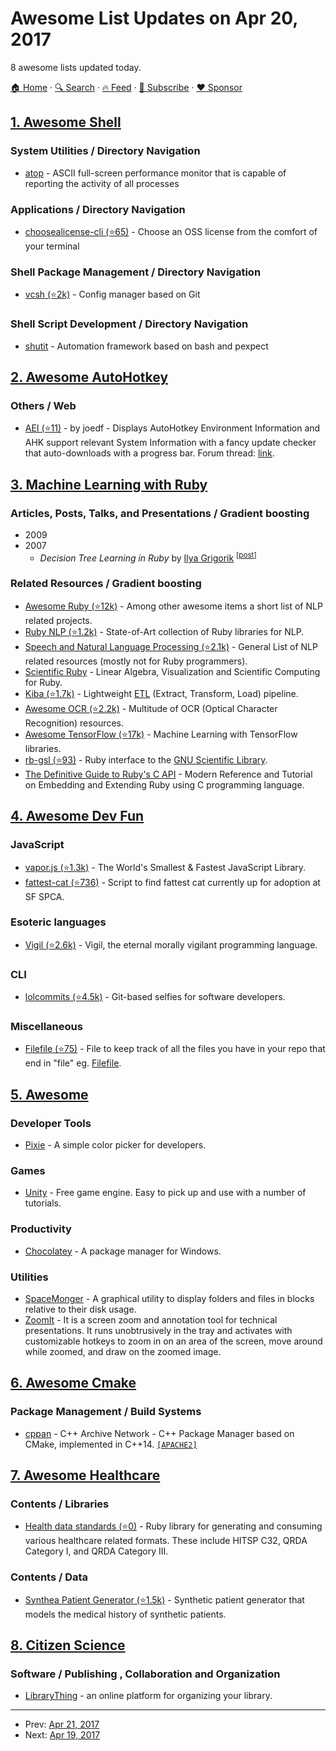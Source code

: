 # Awesome List Updates on Apr 20, 2017

8 awesome lists updated today.

[🏠 Home](/README.md) · [🔍 Search](https://www.trackawesomelist.com/search/) · [🔥 Feed](https://www.trackawesomelist.com/rss.xml) · [📮 Subscribe](https://trackawesomelist.us17.list-manage.com/subscribe?u=d2f0117aa829c83a63ec63c2f&id=36a103854c) · [❤️  Sponsor](https://github.com/sponsors/theowenyoung)



## [1. Awesome Shell](/content/alebcay/awesome-shell/README.md)

### System Utilities / Directory Navigation

*   [atop](https://www.atoptool.nl) - ASCII full-screen performance monitor that is capable of reporting the activity of all processes

### Applications / Directory Navigation

*   [choosealicense-cli (⭐65)](https://github.com/lord63/choosealicense-cli) - Choose an OSS license from the comfort of your terminal

### Shell Package Management / Directory Navigation

*   [vcsh (⭐2k)](https://github.com/RichiH/vcsh) - Config manager based on Git

### Shell Script Development / Directory Navigation

*   [shutit](https://ianmiell.github.io/shutit/) - Automation framework based on bash and pexpect

## [2. Awesome AutoHotkey](/content/ahkscript/awesome-AutoHotkey/README.md)

### Others / Web

*   [AEI (⭐11)](https://github.com/joedf/AEI.ahk) - by joedf - Displays AutoHotkey Environment Information and AHK support relevant System Information with a fancy update checker that auto-downloads with a progress bar. Forum thread: [link](https://autohotkey.com/boards/viewtopic.php?f=6\&t=5825).

## [3. Machine Learning with Ruby](/content/arbox/machine-learning-with-ruby/README.md)

### Articles, Posts, Talks, and Presentations / Gradient boosting

*   2009
*   2007
    *   *Decision Tree Learning in Ruby* by [Ilya Grigorik](https://twitter.com/igrigorik) <sup>\[[post](https://www.igvita.com/2007/04/16/decision-tree-learning-in-ruby/)]</sup>

### Related Resources / Gradient boosting

*   [Awesome Ruby (⭐12k)](https://github.com/markets/awesome-ruby#natural-language-processing) -
    Among other awesome items a short list of NLP related projects.
*   [Ruby NLP (⭐1.2k)](https://github.com/diasks2/ruby-nlp) -
    State-of-Art collection of Ruby libraries for NLP.
*   [Speech and Natural Language Processing (⭐2.1k)](https://github.com/edobashira/speech-language-processing) -
    General List of NLP related resources (mostly not for Ruby programmers).
*   [Scientific Ruby](http://sciruby.com/) -
    Linear Algebra, Visualization and Scientific Computing for Ruby.
*   [Kiba (⭐1.7k)](https://github.com/thbar/kiba) -
    Lightweight [ETL](https://en.wikipedia.org/wiki/Extract,_transform,_load) (Extract, Transform, Load) pipeline.
*   [Awesome OCR (⭐2.2k)](https://github.com/kba/awesome-ocr) -
    Multitude of OCR (Optical Character Recognition) resources.
*   [Awesome TensorFlow (⭐17k)](https://github.com/jtoy/awesome-tensorflow) -
    Machine Learning with TensorFlow libraries.
*   [rb-gsl (⭐93)](https://github.com/SciRuby/rb-gsl) -
    Ruby interface to the [GNU Scientific Library](https://www.gnu.org/software/gsl/).
*   [The Definitive Guide to Ruby's C API](https://silverhammermba.github.io/emberb/) -
    Modern Reference and Tutorial on Embedding and Extending Ruby using C programming language.

## [4. Awesome Dev Fun](/content/mislavcimpersak/awesome-dev-fun/README.md)

### JavaScript

*   [vapor.js (⭐1.3k)](https://github.com/madrobby/vapor.js) - The World's Smallest & Fastest JavaScript Library.
*   [fattest-cat (⭐736)](https://github.com/lexiross/fattest-cat) - Script to find fattest cat currently up for adoption at SF SPCA.

### Esoteric languages

*   [Vigil (⭐2.6k)](https://github.com/munificent/vigil) - Vigil, the eternal morally vigilant programming language.

### CLI

*   [lolcommits (⭐4.5k)](https://github.com/mroth/lolcommits) - Git-based selfies for software developers.

### Miscellaneous

*   [Filefile (⭐75)](https://github.com/cobyism/Filefile) - File to keep track of all the files you have in your repo that end in "file" eg. [Filefile](https://github.com/mislavcimpersak/awesome-dev-fun/blob/master/README.md/Filefile).

## [5. Awesome](/content/Awesome-Windows/Awesome/README.md)

### Developer Tools

*   [Pixie](http://www.nattyware.com/pixie.php) - A simple color picker for developers.

### Games

*   [Unity](https://unity3d.com/) - Free game engine. Easy to pick up and use with a number of tutorials.

### Productivity

*   [Chocolatey](https://chocolatey.org/) - A package manager for Windows.

### Utilities

*   [SpaceMonger](https://spacemonger.en.softonic.com/download) - A graphical utility to display folders and files in blocks relative to their disk usage.
*   [ZoomIt](https://technet.microsoft.com/en-us/sysinternals/zoomit.aspx) - It is a screen zoom and annotation tool for technical presentations. It runs unobtrusively in the tray and activates with customizable hotkeys to zoom in on an area of the screen, move around while zoomed, and draw on the zoomed image.

## [6. Awesome Cmake](/content/onqtam/awesome-cmake/README.md)

### Package Management / Build Systems

*   [cppan](https://cppan.org/) - C++ Archive Network - C++ Package Manager based on CMake, implemented in C++14. [`[APACHE2]`](http://www.apache.org/licenses/LICENSE-2.0)

## [7. Awesome Healthcare](/content/kakoni/awesome-healthcare/README.md)

### Contents / Libraries

*   [Health data standards (⭐0)](https://github.com/projectcypress/health-data-standards) - Ruby library for generating and consuming various healthcare related formats. These include HITSP C32, QRDA Category I, and QRDA Category III.

### Contents / Data

*   [Synthea Patient Generator (⭐1.5k)](https://github.com/synthetichealth/synthea) - Synthetic patient generator that models the medical history of synthetic patients.

## [8. Citizen Science](/content/dylanrees/citizen-science/README.md)

### Software / Publishing , Collaboration and Organization

*   [LibraryThing](https://www.librarything.com/) - an online platform for organizing your library.

---

- Prev: [Apr 21, 2017](/content/2017/04/21/README.md)
- Next: [Apr 19, 2017](/content/2017/04/19/README.md)